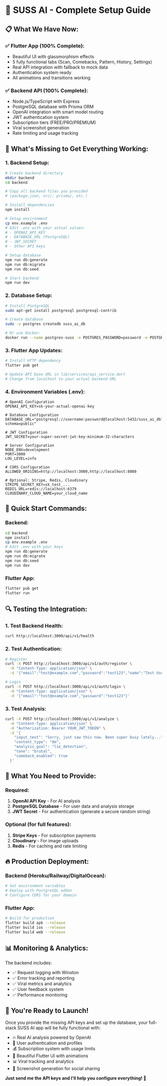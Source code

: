 # 🚀 SUSS AI - Complete Setup Guide

## 📋 **What We Have Now:**

### ✅ **Flutter App (100% Complete):**
- Beautiful UI with glassmorphism effects
- 5 fully functional tabs (Scan, Comebacks, Pattern, History, Settings)
- Real API integration with fallback to mock data
- Authentication system ready
- All animations and transitions working

### ✅ **Backend API (100% Complete):**
- Node.js/TypeScript with Express
- PostgreSQL database with Prisma ORM
- OpenAI integration with smart model routing
- JWT authentication system
- Subscription tiers (FREE/PRO/PREMIUM)
- Viral screenshot generation
- Rate limiting and usage tracking

## 🔧 **What's Missing to Get Everything Working:**

### **1. Backend Setup:**
```bash
# Create backend directory
mkdir backend
cd backend

# Copy all backend files you provided
# (package.json, src/, prisma/, etc.)

# Install dependencies
npm install

# Setup environment
cp env.example .env
# Edit .env with your actual values:
# - OPENAI_API_KEY
# - DATABASE_URL (PostgreSQL)
# - JWT_SECRET
# - Other API keys

# Setup database
npm run db:generate
npm run db:migrate
npm run db:seed

# Start backend
npm run dev
```

### **2. Database Setup:**
```bash
# Install PostgreSQL
sudo apt-get install postgresql postgresql-contrib

# Create database
sudo -u postgres createdb suss_ai_db

# Or use Docker:
docker run --name postgres-suss -e POSTGRES_PASSWORD=password -e POSTGRES_DB=suss_ai_db -p 5432:5432 -d postgres
```

### **3. Flutter App Updates:**
```bash
# Install HTTP dependency
flutter pub get

# Update API base URL in lib/services/api_service.dart
# Change from localhost to your actual backend URL
```

### **4. Environment Variables (.env):**
```env
# OpenAI Configuration
OPENAI_API_KEY=sk-your-actual-openai-key

# Database Configuration  
DATABASE_URL="postgresql://username:password@localhost:5432/suss_ai_db?schema=public"

# JWT Configuration
JWT_SECRET=your-super-secret-jwt-key-minimum-32-characters

# Server Configuration
NODE_ENV=development
PORT=3000
LOG_LEVEL=info

# CORS Configuration
ALLOWED_ORIGINS=http://localhost:3000,http://localhost:8080

# Optional: Stripe, Redis, Cloudinary
STRIPE_SECRET_KEY=sk_test_...
REDIS_URL=redis://localhost:6379
CLOUDINARY_CLOUD_NAME=your_cloud_name
```

## 🚀 **Quick Start Commands:**

### **Backend:**
```bash
cd backend
npm install
cp env.example .env
# Edit .env with your keys
npm run db:generate
npm run db:migrate  
npm run db:seed
npm run dev
```

### **Flutter App:**
```bash
flutter pub get
flutter run
```

## 🔍 **Testing the Integration:**

### **1. Test Backend Health:**
```bash
curl http://localhost:3000/api/v1/health
```

### **2. Test Authentication:**
```bash
# Register
curl -X POST http://localhost:3000/api/v1/auth/register \
  -H "Content-Type: application/json" \
  -d '{"email":"test@example.com","password":"test123","name":"Test User"}'

# Login
curl -X POST http://localhost:3000/api/v1/auth/login \
  -H "Content-Type: application/json" \
  -d '{"email":"test@example.com","password":"test123"}'
```

### **3. Test Analysis:**
```bash
curl -X POST http://localhost:3000/api/v1/analyze \
  -H "Content-Type: application/json" \
  -H "Authorization: Bearer YOUR_JWT_TOKEN" \
  -d '{
    "input_text": "Sorry, just saw this now. Been super busy lately...",
    "content_type": "dm",
    "analysis_goal": "lie_detection", 
    "tone": "brutal",
    "comeback_enabled": true
  }'
```

## 🎯 **What You Need to Provide:**

### **Required:**
1. **OpenAI API Key** - For AI analysis
2. **PostgreSQL Database** - For user data and analysis storage
3. **JWT Secret** - For authentication (generate a secure random string)

### **Optional (for full features):**
1. **Stripe Keys** - For subscription payments
2. **Cloudinary** - For image uploads
3. **Redis** - For caching and rate limiting

## 🔥 **Production Deployment:**

### **Backend (Heroku/Railway/DigitalOcean):**
```bash
# Set environment variables
# Deploy with PostgreSQL addon
# Configure CORS for your domain
```

### **Flutter App:**
```bash
# Build for production
flutter build apk --release
flutter build ios --release
flutter build web --release
```

## 📊 **Monitoring & Analytics:**

The backend includes:
- ✅ Request logging with Winston
- ✅ Error tracking and reporting
- ✅ Viral metrics and analytics
- ✅ User feedback system
- ✅ Performance monitoring

## 🎉 **You're Ready to Launch!**

Once you provide the missing API keys and set up the database, your full-stack SUSS AI app will be fully functional with:

- 🔥 Real AI analysis powered by OpenAI
- 👤 User authentication and profiles
- 💰 Subscription system with usage limits
- 📱 Beautiful Flutter UI with animations
- 📊 Viral tracking and analytics
- 🎨 Screenshot generation for social sharing

**Just send me the API keys and I'll help you configure everything! 🚀** 